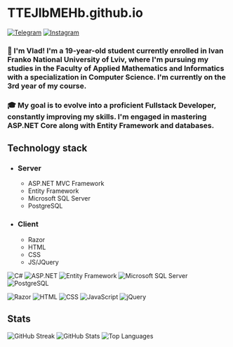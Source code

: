 # TTEJlbMEHb.github.io
[![Telegram](https://img.shields.io/badge/Telegram-2CA5E0?style=for-the-badge&logo=telegram&logoColor=white)](https://t.me/Depress1on_is_my_profession)
[![Instagram](https://img.shields.io/badge/Instagram-E4405F?style=for-the-badge&logo=instagram&logoColor=white)](https://www.instagram.com/vlad_ment_c_cby) 

### 👋 I'm Vlad! I'm a 19-year-old student currently enrolled in Ivan Franko National University of Lviv, where I'm pursuing my studies in the Faculty of Applied Mathematics and Informatics with a specialization in Computer Science. I'm currently on the 3rd year of my course.

### 🎓 My goal is to evolve into a proficient Fullstack Developer, constantly improving my skills. I'm engaged in mastering ASP.NET Core along with Entity Framework and databases.

## Technology stack
- ### Server
  - ASP.NET MVC Framework
  - Entity Framework
  - Microsoft SQL Server
  - PostgreSQL
- ### Client
  - Razor
  - HTML
  - CSS
  - JS/JQuery

![C#](https://img.shields.io/badge/C%23-239120?style=for-the-badge&logo=c-sharp&logoColor=white)
![ASP.NET](https://img.shields.io/badge/ASP.NET-512BD4?style=for-the-badge&logo=dotnet&logoColor=white)
![Entity Framework](https://img.shields.io/badge/Entity_Framework-512BD4?style=for-the-badge&logo=entity-framework&logoColor=white)
![Microsoft SQL Server](https://img.shields.io/badge/Microsoft_SQL_Server-CC2927?style=for-the-badge&logo=microsoft-sql-server&logoColor=white)
![PostgreSQL](https://img.shields.io/badge/PostgreSQL-336791?style=for-the-badge&logo=postgresql&logoColor=white)

![Razor](https://img.shields.io/badge/Razor-2C3E50?style=for-the-badge&logo=razor&logoColor=white)
![HTML](https://img.shields.io/badge/HTML-239120?style=for-the-badge&logo=html5&logoColor=white)
![CSS](https://img.shields.io/badge/CSS-1572B6?style=for-the-badge&logo=css3&logoColor=white)
![JavaScript](https://img.shields.io/badge/JavaScript-F7DF1E?style=for-the-badge&logo=javascript&logoColor=black)
![jQuery](https://img.shields.io/badge/jQuery-0769AD?style=for-the-badge&logo=jquery&logoColor=white)

## Stats
![GitHub Streak](https://github-readme-streak-stats.herokuapp.com/?user=TTEJlbMEHb)
![GitHub Stats](https://github-readme-stats.vercel.app/api?username=TTEJlbMEHb&show_icons=true)
![Top Languages](https://github-readme-stats.vercel.app/api/top-langs/?username=TTEJlbMEHb)
